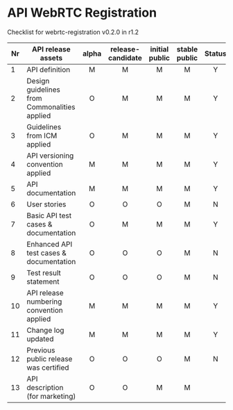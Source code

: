 # API WebRTC Registration

Checklist for webrtc-registration v0.2.0 in r1.2

| Nr | API release assets  | alpha | release-candidate |  initial<br>public | stable<br> public | Status | Reference information |
|----|----------------------------------------------|:-----:|:-----:|:-----:|:-----:|:-----:|:-----:|
|  1 | API definition                               |   M   |   M   |   M   |   M   |   Y   | [link](/code/API_definitions/webrtc-registration.yaml) |
|  2 | Design guidelines from Commonalities applied |   O   |   M   |   M   |   M   |   Y   | r2.3 |
|  3 | Guidelines from ICM applied                  |   O   |   M   |   M   |   M   |   Y   | r2.3 |
|  4 | API versioning convention applied            |   M   |   M   |   M   |   M   |   Y   |   |
|  5 | API documentation                            |   M   |   M   |   M   |   M   |   Y   | inline in YAML |
|  6 | User stories                                 |   O   |   O   |   O   |   M   |   N   |   |
|  7 | Basic API test cases & documentation         |   O   |   M   |   M   |   M   |   Y   | [link](/code/Test_definitions/) |
|  8 | Enhanced API test cases & documentation      |   O   |   O   |   O   |   M   |   N   |   |
|  9 | Test result statement                        |   O   |   O   |   O   |   M   |   N   |   |
| 10 | API release numbering convention applied     |   M   |   M   |   M   |   M   |   Y   |   |
| 11 | Change log updated                           |   M   |   M   |   M   |   M   |   Y   | [link](/CHANGELOG.md) |
| 12 | Previous public release was certified        |   O   |   O   |   O   |   M   |   N   |   |
| 13 | API description (for marketing)              |   O   |         O         |    M    |    M   |      | [wiki link](https://lf-camaraproject.atlassian.net/wiki/xxx) |
